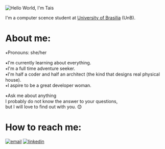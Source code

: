![Hello World, I'm Tais](<https://raw.githubusercontent.com/Tais-A/README/master/hello_word.jpg>)

I'm a computer scence student at [University of Brasilia](www.unb.br) (UnB).

# About me:  

⭒Pronouns: she/her

⭑I'm currently learning about everything.  
⭒I'm a full time adventure seeker.  
⭑I'm half a coder and half an architect (the kind that designs real physical house).  
⭒I aspire to be a great developer woman.

⭑Ask me about anything  
   I probably do not know the answer to your questions,  
   but I will love to find out with you. :blush:


# How to reach me:

[![email](<https://img.icons8.com/clouds/100/000000/mailbox-plane.png>)](mailto:dtais@outlook.com.br)
[![linkedin](<https://img.icons8.com/clouds/100/000000/linkedin.png>)](https://www.linkedin.com/in/tais-oliveira-307719103/)

